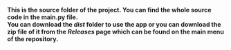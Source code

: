 **This is the source folder of the project. You can find the whole source code in the main.py file.** <br/>
**You can download the _dist_ folder to use the app or you can download the zip file of it from the _Releases_ page which can be found on the main menu of the repository.**
